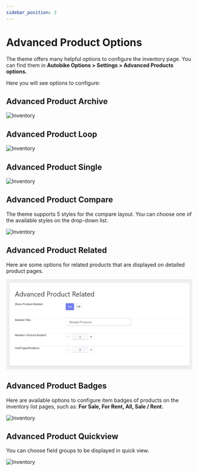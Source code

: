 ```yaml
---
sidebar_position: 3
---
```

# Advanced Product Options

The theme offers many helpful options to configure the inventory page. You can find them in **Autobike Options > Settings > Advanced Products options.**

Here you will see options to configure:

## Advanced Product Archive

![Inventory](./img/archive-product.avif)

## Advanced Product Loop

![Inventory](./img/product-loop.avif)

## Advanced Product Single

![Inventory](./img/product-single.avif)

## Advanced Product Compare

The theme supports 5 styles for the compare layout. You can choose one of the available styles on the drop-down list. 

![Inventory](./img/product-compare.avif)

## Advanced Product Related

Here are some options for related products that are displayed on detailed product pages. 

![Inventory](./img/product-related.jpeg)

## Advanced Product Badges

Here are available options to configure item badges of products on the inventory list pages, such as: **For Sale, For Rent, All, Sale / Rent.**

![Inventory](./img/product-badges.avif)

## Advanced Product Quickview

You can choose field groups to be displayed in quick view.

![Inventory](./img/product-quickview.avif)